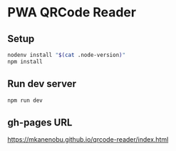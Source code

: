 # PWA QRCode Reader

## Setup

```bash
nodenv install "$(cat .node-version)"
npm install
```

## Run dev server

```sh
npm run dev
```

## gh-pages URL

https://mkanenobu.github.io/qrcode-reader/index.html
